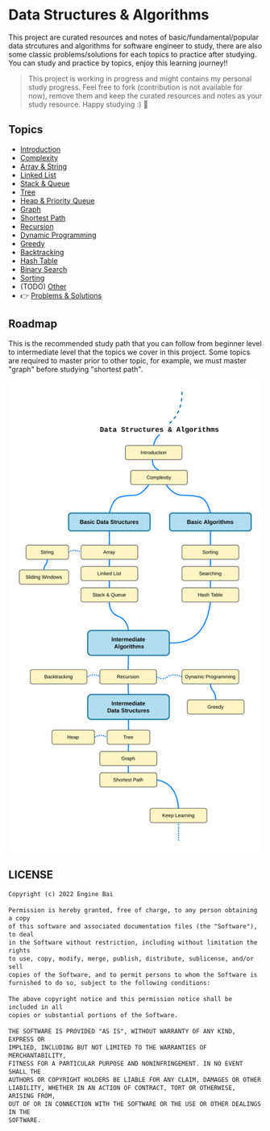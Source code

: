 Data Structures & Algorithms
========

This project are curated resources and notes of basic/fundamental/popular data strcutures and algorithms for software engineer to study, there are also some classic problems/solutions for each topics to practice after studying. You can study and practice by topics, enjoy this learning journey!!

> This project is working in progress and might contains my personal study progress. Feel free to fork (contribution is not available for now), remove them and keep the curated resources and notes as your study resource. Happy studying :) 💪 

## Topics
- [Introduction](./topics/introduction.md)
- [Complexity](./topics/complexity.md)
- [Array & String](./topics/array.md)
- [Linked List](./topics/linked-list.md)
- [Stack & Queue](./topics/stack-queue.md)
- [Tree](./topics/tree.md)
- [Heap & Priority Queue](./topics/heap.md)
- [Graph](./topics/graph.md)
- [Shortest Path](./topics/shortest-path.md)
- [Recursion](./topics/recursion.md)
- [Dynamic Programming](./topics/dynamic-programming.md)
- [Greedy](./topics/greedy.md)
- [Backtracking](./topics/backtracking.md)
- [Hash Table](./topics/hash-table.md)
- [Binary Search](./topics/binary-search.md)
- [Sorting](./topics/sorting.md)
- (TODO) [Other](./topics/other.md)
- 👉 [Problems & Solutions](./topics/problems-solutions.md)

## Roadmap
This is the recommended study path that you can follow from beginner level to intermediate level that the topics we cover in this project. Some topics are required to master prior to other topic, for example, we must master "graph" before studying "shortest path".

![Roadmap](./media/roadmap.png)

## LICENSE

```
Copyright (c) 2022 Engine Bai

Permission is hereby granted, free of charge, to any person obtaining a copy
of this software and associated documentation files (the "Software"), to deal
in the Software without restriction, including without limitation the rights
to use, copy, modify, merge, publish, distribute, sublicense, and/or sell
copies of the Software, and to permit persons to whom the Software is
furnished to do so, subject to the following conditions:

The above copyright notice and this permission notice shall be included in all
copies or substantial portions of the Software.

THE SOFTWARE IS PROVIDED "AS IS", WITHOUT WARRANTY OF ANY KIND, EXPRESS OR
IMPLIED, INCLUDING BUT NOT LIMITED TO THE WARRANTIES OF MERCHANTABILITY,
FITNESS FOR A PARTICULAR PURPOSE AND NONINFRINGEMENT. IN NO EVENT SHALL THE
AUTHORS OR COPYRIGHT HOLDERS BE LIABLE FOR ANY CLAIM, DAMAGES OR OTHER
LIABILITY, WHETHER IN AN ACTION OF CONTRACT, TORT OR OTHERWISE, ARISING FROM,
OUT OF OR IN CONNECTION WITH THE SOFTWARE OR THE USE OR OTHER DEALINGS IN THE
SOFTWARE.
```
